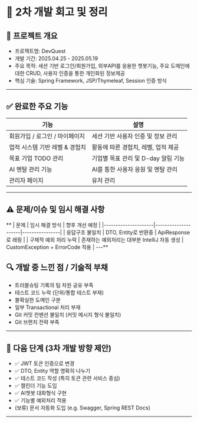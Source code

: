 # 📝 2차 개발 회고 및 정리

## 📌 프로젝트 개요
- 프로젝트명: DevQuest
- 개발 기간: 2025.04.25 - 2025.05.19
- 주요 목적: 세션 기반 로그인/회원가입, 외부API를 응용한 챗봇기능, 주요 도메인에 대한 CRUD, 사용자 인증을 통한 개인화된 정보제공
- 핵심 기술: Spring Framework, JSP/Thymeleaf, Session 인증 방식

---

## ✅ 완료한 주요 기능

| 기능                     | 설명                                    |
|-------------------------|---------------------------------------|
| 회원가입 / 로그인 / 마이페이지 | 세션 기반 사용자 인증 및 정보 관리            |
| 업적 시스템 기반 레벨 & 경험치 |  활동에 따른 경험치, 레벨, 업적 제공          |
| 목표 기업 TODO 관리         | 기업별 목표 관리 및 D-day 알림 기능         |
| AI 멘탈 관리 기능           | AI를 통한 사용자 응원 및 멘탈 관리           |
| 관리자 페이지               | 유저 관리                               |

---

## ⚠️ 문제/이슈 및 임시 해결 사항
**
| 문제                 | 임시 해결 방식 | 향후 개선 예정 |
|---------------------|---------------------|----------------|
| 응답구조 불일치 | DTO, Entity로 반환중 | ApiResponse로 래핑 |
| 구체적 예외 처리 누락 | 존재하는 예외처리는 대부분 IntelliJ 자동 생성 | CustomException + ErrorCode 적용 |
---**

## 🔍 개발 중 느낀 점 / 기술적 부채

- 트러블슈팅 기록의 팀 차원 공유 부족
- 테스트 코드 누락 (단위/통합 테스트 부재)
- 불확실한 도메인 구분
- 일부 Transactional 처리 부재  
- Git 커밋 컨벤션 불일치 (커밋 메시지 형식 불일치)
- Git 브랜치 전략 부족

---

## 🔄 다음 단계 (3차 개발 방향 제안)

- ✅ JWT 토큰 인증으로 변경
- ✅ DTO, Entity 역할 명확히 나누기
- ✅ 테스트 코드 작성 (특히 토큰 관련 서비스 중심)
- ✅ 캘린더 기능 도입
- ✅ AI챗봇 대화형식 구현
- ✅ 기능별 예외처리 적용
- (보류) 문서 자동화 도입 (e.g. Swagger, Spring REST Docs)

---
